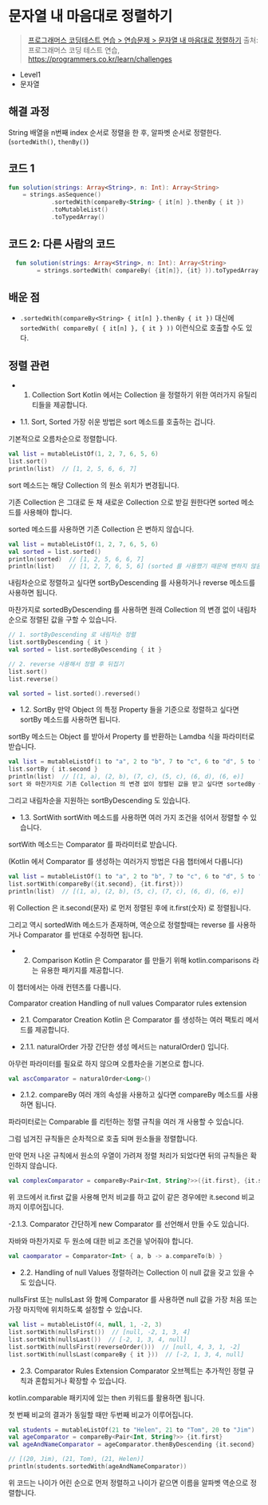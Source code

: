 # 문자열 내 마음대로 정렬하기

> [프로그래머스 코딩테스트 연습 > 연습문제 > 문자열 내 마음대로 정렬하기](https://programmers.co.kr/learn/courses/30/lessons/12915)
> 출처: 프로그래머스 코딩 테스트 연습, https://programmers.co.kr/learn/challenges

- Level1
- 문자열

## 해결 과정

String 배열을 n번째 index 순서로 정렬을 한 후, 알파벳 순서로 정렬한다. (`sortedWith()`, `thenBy()`)

## 코드 1

```kotlin
fun solution(strings: Array<String>, n: Int): Array<String>
    = strings.asSequence()
            .sortedWith(compareBy<String> { it[n] }.thenBy { it })
            .toMutableList()
            .toTypedArray()
```

## 코드 2: 다른 사람의 코드

```kotlin
  fun solution(strings: Array<String>, n: Int): Array<String>
        = strings.sortedWith( compareBy( {it[n]}, {it} )).toTypedArray()
```

## 배운 점

- `.sortedWith(compareBy<String> { it[n] }.thenBy { it })` 대신에 `sortedWith( compareBy( { it[n] }, { it } ))` 이런식으로 호출할 수도 있다.

## 정렬 관련

- 1. Collection Sort
Kotlin 에서는 Collection 을 정렬하기 위한 여러가지 유틸리티들을 제공합니다.


- 1.1. Sort, Sorted
가장 쉬운 방법은 sort 메소드를 호출하는 겁니다.

기본적으로 오름차순으로 정렬합니다.

```kotlin
val list = mutableListOf(1, 2, 7, 6, 5, 6)
list.sort()
println(list)  // [1, 2, 5, 6, 6, 7]
```

sort 메소드는 해당 Collection 의 원소 위치가 변경됩니다.

기존 Collection 은 그대로 둔 채 새로운 Collection 으로 받길 원한다면 sorted 메소드를 사용해야 합니다.

sorted 메소드를 사용하면 기존 Collection 은 변하지 않습니다.

```kotlin
val list = mutableListOf(1, 2, 7, 6, 5, 6)
val sorted = list.sorted()
println(sorted)  // [1, 2, 5, 6, 6, 7]
println(list)    // [1, 2, 7, 6, 5, 6] (sorted 를 사용했기 때문에 변하지 않음)
```

내림차순으로 정렬하고 싶다면 sortByDescending 를 사용하거나 reverse 메소드를 사용하면 됩니다.

마찬가지로 sortedByDescending 를 사용하면 원래 Collection 의 변경 없이 내림차순으로 정렬된 값을 구할 수 있습니다.

```kotlin
// 1. sortByDescending 로 내림차순 정렬
list.sortByDescending { it }
val sorted = list.sortedByDescending { it }

// 2. reverse 사용해서 정렬 후 뒤집기
list.sort()
list.reverse()

val sorted = list.sorted().reversed()
```

- 1.2. SortBy
만약 Object 의 특정 Property 들을 기준으로 정렬하고 싶다면 sortBy 메소드를 사용하면 됩니다.

sortBy 메소드는 Object 를 받아서 Property 를 반환하는 Lamdba 식을 파라미터로 받습니다.


```kotlin
val list = mutableListOf(1 to "a", 2 to "b", 7 to "c", 6 to "d", 5 to "c", 6 to "e")
list.sortBy { it.second }
println(list)  // [(1, a), (2, b), (7, c), (5, c), (6, d), (6, e)]
sort 와 마찬가지로 기존 Collection 의 변경 없이 정렬된 값을 받고 싶다면 sortedBy 를 사용하면 됩니다.
```
그리고 내림차순을 지원하는 sortByDescending 도 있습니다.


- 1.3. SortWith
sortWith 메소드를 사용하면 여러 가지 조건을 섞어서 정렬할 수 있습니다.

sortWith 메소드는 Comparator 를 파라미터로 받습니다.

(Kotlin 에서 Comparator 를 생성하는 여러가지 방법은 다음 챕터에서 다룹니다)
```kotlin
val list = mutableListOf(1 to "a", 2 to "b", 7 to "c", 6 to "d", 5 to "c", 6 to "e")
list.sortWith(compareBy({it.second}, {it.first}))
println(list)  // [(1, a), (2, b), (5, c), (7, c), (6, d), (6, e)]
```
위 Collection 은 it.second(문자) 로 먼저 정렬된 후에 it.first(숫자) 로 정렬됩니다.

그리고 역시 sortedWith 메소드가 존재하며, 역순으로 정렬할때는 reverse 를 사용하거나 Comparator 를 반대로 수정하면 됩니다.


- 2. Comparison
Kotlin 은 Comparator 를 만들기 위해 kotlin.comparisons 라는 유용한 패키지를 제공합니다.

이 챕터에서는 아래 컨텐츠를 다룹니다.

Comparator creation
Handling of null values
Comparator rules extension

- 2.1. Comparator Creation
Kotlin 은 Comparator 를 생성하는 여러 팩토리 메서드를 제공합니다.


- 2.1.1. naturalOrder
가장 간단한 생성 메서드는 naturalOrder() 입니다.

아무런 파라미터를 필요로 하지 않으며 오름차순을 기본으로 합니다.
```kotlin
val ascComparator = naturalOrder<Long>()
```
- 2.1.2. compareBy
여러 개의 속성을 사용하고 싶다면 compareBy 메소드를 사용하면 됩니다.

파라미터로는 Comparable 를 리턴하는 정렬 규칙을 여러 개 사용할 수 있습니다.

그럼 넘겨진 규칙들은 순차적으로 호출 되며 원소들을 정렬합니다.

만약 먼저 나온 규칙에서 원소의 우열이 가려져 정렬 처리가 되었다면 뒤의 규칙들은 확인하지 않습니다.
```kotlin
val complexComparator = compareBy<Pair<Int, String?>>({it.first}, {it.second})
```
위 코드에서 it.first 값을 사용해 먼저 비교를 하고 값이 같은 경우에만 it.second 비교까지 이루어집니다.


-2.1.3. Comparator
간단하게 new Comparator 를 선언해서 만들 수도 있습니다.

자바와 마찬가지로 두 원소에 대한 비교 조건을 넣어줘야 합니다.
```kotlin
val caomparator = Comparator<Int> { a, b -> a.compareTo(b) }
```
- 2.2. Handling of null Values
정렬하려는 Collection 이 null 값을 갖고 있을 수도 있습니다.

nullsFirst 또는 nullsLast 와 함께 Comparator 를 사용하면 null 값을 가장 처음 또는 가장 마지막에 위치하도록 설정할 수 있습니다.
```kotlin
val list = mutableListOf(4, null, 1, -2, 3)
list.sortWith(nullsFirst())  // [null, -2, 1, 3, 4]
list.sortWith(nullsLast())  // [-2, 1, 3, 4, null]
list.sortWith(nullsFirst(reverseOrder()))  // [null, 4, 3, 1, -2]
list.sortWith(nullsLast(compareBy { it }))  // [-2, 1, 3, 4, null]
```

- 2.3. Comparator Rules Extension
Comparator 오브젝트는 추가적인 정렬 규칙과 혼합되거나 확장할 수 있습니다.

kotlin.comparable 패키지에 있는 then 키워드를 활용하면 됩니다.

첫 번째 비교의 결과가 동일할 때만 두번째 비교가 이루어집니다.
```kotlin
val students = mutableListOf(21 to "Helen", 21 to "Tom", 20 to "Jim")
val ageComparator = compareBy<Pair<Int, String?>> {it.first}
val ageAndNameComparator = ageComparator.thenByDescending {it.second}

// [(20, Jim), (21, Tom), (21, Helen)]
println(students.sortedWith(ageAndNameComparator))
```
위 코드는 나이가 어린 순으로 먼저 정렬하고 나이가 같으면 이름을 알파벳 역순으로 정렬합니다.

